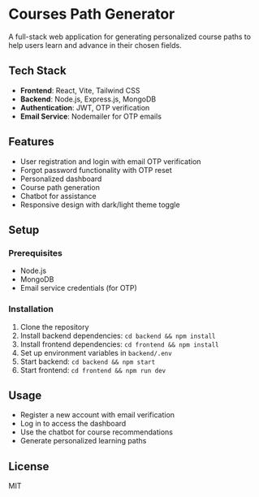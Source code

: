 # Courses Path Generator

A full-stack web application for generating personalized course paths to help users learn and advance in their chosen fields.

## Tech Stack

- **Frontend**: React, Vite, Tailwind CSS
- **Backend**: Node.js, Express.js, MongoDB
- **Authentication**: JWT, OTP verification
- **Email Service**: Nodemailer for OTP emails

## Features

- User registration and login with email OTP verification
- Forgot password functionality with OTP reset
- Personalized dashboard
- Course path generation
- Chatbot for assistance
- Responsive design with dark/light theme toggle

## Setup

### Prerequisites

- Node.js
- MongoDB
- Email service credentials (for OTP)

### Installation

1. Clone the repository
2. Install backend dependencies: `cd backend && npm install`
3. Install frontend dependencies: `cd frontend && npm install`
4. Set up environment variables in `backend/.env`
5. Start backend: `cd backend && npm start`
6. Start frontend: `cd frontend && npm run dev`

## Usage

- Register a new account with email verification
- Log in to access the dashboard
- Use the chatbot for course recommendations
- Generate personalized learning paths

## License

MIT
